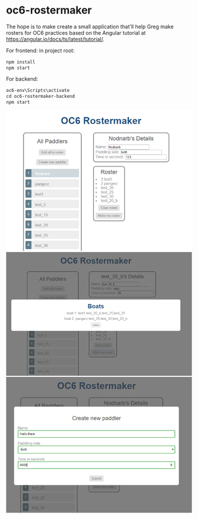 # oc6-rostermaker
The hope is to make create a small application that'll help Greg make rosters for OC6 practices
based on the Angular tutorial at https://angular.io/docs/ts/latest/tutorial/.


For frontend:
in project root:
```shell
npm install
npm start
```

For backend:
```shell
oc6-env\Scripts\activate
cd oc6-rostermaker-backend
npm start
```

![screen_1](/screen_1.PNG)
![screen_2](/screen_2.PNG)
![screen_3](/screen_3.PNG)